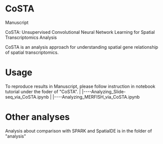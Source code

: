 # CoSTA

Manuscript

CoSTA: Unsupervised Convolutional Neural Network Learning for Spatial Transcriptomics Analysis

CoSTA is an analysis approach for understanding spatial gene relationship of spatial transcriptomics. 

# Usage

To reproduce results in Manuscript, please follow instruction in notebook tutorial under the foder of "CoSTA".
|
|----Analyzing_Slide-seq_via_CoSTA.ipynb
|
|----Analyzing_MERFISH_via_CoSTA.ipynb

# Other analyses

Analysis about comparison with SPARK and SpatialDE is in the folder of "analysis"

